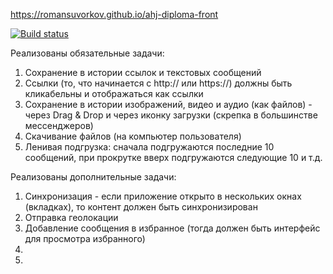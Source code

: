 https://romansuvorkov.github.io/ahj-diploma-front

[![Build status](https://ci.appveyor.com/api/projects/status/39w2tcxoyq6oi75s?svg=true)](https://ci.appveyor.com/project/romansuvorkov/ahj-diploma-front)

Реализованы обязательные задачи:

1. Сохранение в истории ссылок и текстовых сообщений
1. Ссылки (то, что начинается с http:// или https://) должны быть кликабельны и отображаться как ссылки
1. Сохранение в истории изображений, видео и аудио (как файлов) - через Drag & Drop и через иконку загрузки (скрепка в большинстве мессенджеров)
1. Скачивание файлов (на компьютер пользователя)
1. Ленивая подгрузка: сначала подгружаются последние 10 сообщений, при прокрутке вверх подгружаются следующие 10 и т.д.

Реализованы дополнительные задачи:

1. Синхронизация - если приложение открыто в нескольких окнах (вкладках), то контент должен быть синхронизирован
1. Отправка геолокации
1. Добавление сообщения в избранное (тогда должен быть интерфейс для просмотра избранного)
1. 
1. 